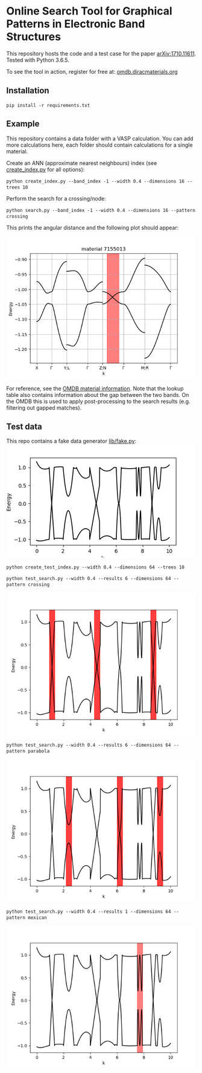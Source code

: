 # Online Search Tool for Graphical Patterns in Electronic Band Structures

This repository hosts the code and a test case for the paper [arXiv:1710.11611](https://arxiv.org/abs/1710.11611). Tested with Python 3.6.5.

To see the tool in action, register for free at: [omdb.diracmaterials.org](https://omdb.diracmaterials.org)

## Installation
```
pip install -r requirements.txt
```

## Example
This repository contains a data folder with a VASP calculation. You can add more calculations here, each folder should contain calculations for a single material.

Create an ANN (approximate nearest neighbours) index (see [create_index.py](create_index.py) for all options):
```
python create_index.py --band_index -1 --width 0.4 --dimensions 16 --trees 10
```

Perform the search for a crossing/node:
```
python search.py --band_index -1 --width 0.4 --dimensions 16 --pattern crossing
```

This prints the angular distance and the following plot should appear:

![Search Result Dirac crossing](misc/crossing_search_result.png)

For reference, see the [OMDB material information](https://omdb.diracmaterials.org/material/cod/7155013). Note that the lookup table also contains information about the gap between the two bands. On the OMDB this is used to apply post-processing to the search results (e.g. filtering out gapped matches).

## Test data
This repo contains a fake data generator [lib/fake.py](lib/fake.py):
![Fake data](misc/fake_data.png)
```
python create_test_index.py --width 0.4 --dimensions 64 --trees 10
```
```
python test_search.py --width 0.4 --results 6 --dimensions 64 --pattern crossing
```
![Test crossings](misc/test_results_crossing.png)
```
python test_search.py --width 0.4 --results 6 --dimensions 64 --pattern parabola
```
![Test parabola](misc/test_results_parabola.png)
```
python test_search.py --width 0.4 --results 1 --dimensions 64 --pattern mexican
```
![Test mexican](misc/test_results_mexican.png)
